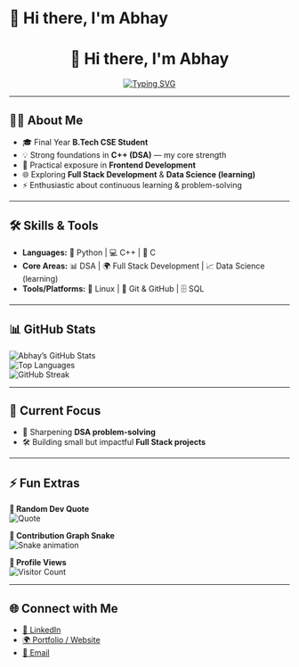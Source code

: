 # 👋 Hi there, I'm Abhay  

<h1 align="center">👋 Hi there, I'm Abhay</h1>

<p align="center">
  <a href="https://github.com/AbhaySrivastav18">
    <img src="https://readme-typing-svg.herokuapp.com?font=Fira+Code&size=25&duration=4000&pause=1000&center=true&vCenter=true&width=1000&lines=🎓+Final+Year+B.Tech+CSE+Student;🌱+Always+Learning+Something+New;A+|+⚡+DSA+|+💻+Frontend+|+📊+Data+Science+Enthusiast&color=00FF00" alt="Typing SVG" />
  </a>
</p>





---

## 👨‍💻 About Me  
- 🎓 Final Year **B.Tech CSE Student**  
- 💡 Strong foundations in **C++ (DSA)** — my core strength  
- 🎨 Practical exposure in **Frontend Development**  
- 🌐 Exploring **Full Stack Development** & **Data Science (learning)**  
- ⚡ Enthusiastic about continuous learning & problem-solving  

---

## 🛠️ Skills & Tools  
- **Languages:** 🐍 Python | 💻 C++ | 🔣 C  
- **Core Areas:** 📊 DSA | 🌍 Full Stack Development | 📈 Data Science (learning)  
- **Tools/Platforms:** 🐧 Linux | 🔧 Git & GitHub | 🗄️ SQL  

---

## 📊 GitHub Stats  
![Abhay’s GitHub Stats](https://github-readme-stats.vercel.app/api?username=AbhaySrivastav18&show_icons=true&theme=tokyonight)  
![Top Languages](https://github-readme-stats.vercel.app/api/top-langs/?username=AbhaySrivastav18&layout=compact&theme=tokyonight)  
![GitHub Streak](https://github-readme-streak-stats.herokuapp.com/?user=AbhaySrivastav18&theme=tokyonight)  

---

## 🎯 Current Focus  
- 🔑 Sharpening **DSA problem-solving**  
- 🛠️ Building small but impactful **Full Stack projects**  

---

## ⚡ Fun Extras  

**💬 Random Dev Quote**  
![Quote](https://quotes-github-readme.vercel.app/api?type=horizontal&theme=tokyonight)  

**🐍 Contribution Graph Snake**  
![Snake animation](https://github.com/AbhaySrivastav18/AbhaySrivastav18/blob/output/github-contribution-grid-snake.svg)  

**👀 Profile Views**  
![Visitor Count](https://komarev.com/ghpvc/?username=AbhaySrivastav18&label=Profile%20Views&color=blue&style=flat)  

---

## 🌐 Connect with Me  
- [💼 LinkedIn](https://www.linkedin.com/in/your-linkedin)  
- [🌍 Portfolio / Website](https://yourwebsite.com)  
- [📧 Email](mailto:your.email@example.com)  
